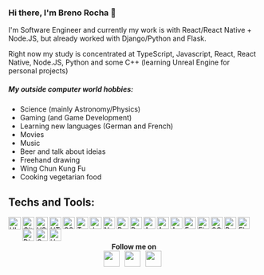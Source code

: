 ### Hi there, I'm Breno Rocha 👋 

<div align='left'>

I'm Software Engineer and currently my work is with React/React Native + Node.JS, but already worked with Django/Python and Flask.
<br>

Right now my study is concentrated at TypeScript, Javascript, React, React Native, Node.JS, Python and some C++ (learning Unreal Engine for personal projects)

</div>

##### My outside computer world hobbies:
- Science (mainly Astronomy/Physics)
- Gaming (and Game Development)
- Learning new languages (German and French)
- Movies
- Music
- Beer and talk about ideias
- Freehand drawing
- Wing Chun Kung Fu
- Cooking vegetarian food

## Techs and Tools: 
<img align="left" alt="Ubuntu" height="25" src="https://raw.githubusercontent.com/git-BR/git-BR/master/icons/ubuntu.svg" />
<img align="left" alt="GitHub" height="24" src="https://raw.githubusercontent.com/git-BR/git-BR/master/icons/github-icon.svg" />
<img align="left" alt="VSCode" height="24" src="https://raw.githubusercontent.com/git-BR/git-BR/master/icons/visual-studio-code.svg" />
<img align="left" alt="HTML5" height="24" src="https://raw.githubusercontent.com/git-BR/git-BR/master/icons/html-5.svg" />
<img align="left" alt="CSS3" height="24" src="https://raw.githubusercontent.com/git-BR/git-BR/master/icons/css-3.svg" />
<img align="left" alt="TypeScript" height="24" src="https://raw.githubusercontent.com/git-BR/git-BR/master/icons/typescript-icon.svg" />
<img align="left" alt="Javascript" height="24" src="https://raw.githubusercontent.com/git-BR/git-BR/master/icons/javascript.svg" />
<img align="left" alt="NodeJS" height="24" src="https://raw.githubusercontent.com/git-BR/git-BR/master/icons/nodejs-icon.svg" />
<img align="left" alt="React" height="24" src="https://raw.githubusercontent.com/git-BR/git-BR/master/icons/react.svg" />
<img align="left" alt="Docker" height="24" src="https://raw.githubusercontent.com/git-BR/git-BR/master/icons/docker-icon.svg" />
<img align="left" alt="AWS" height="24" src="https://raw.githubusercontent.com/git-BR/git-BR/master/icons/aws.svg" />
<img align="left" alt="Android" height="24" src="https://raw.githubusercontent.com/git-BR/git-BR/master/icons/android-icon.svg" />
<img align="left" alt="AppStore" height="24" src="https://raw.githubusercontent.com/git-BR/git-BR/master/icons/apple-app-store.svg" />
<img align="left" alt="Expo" height="24" src="https://raw.githubusercontent.com/git-BR/git-BR/master/icons/expo.svg" />
<img align="left" alt="Figma" height="24" src="https://raw.githubusercontent.com/git-BR/git-BR/master/icons/figma.svg" />
<img align="left" alt="SQL" height="24" src="https://raw.githubusercontent.com/git-BR/git-BR/master/icons/sql-file-format-symbol.svg" />
<img align="left" alt="Python" height="24" src="https://raw.githubusercontent.com/git-BR/git-BR/master/icons/python.svg" />
<img align="left" alt="Flask" height="24" src="https://raw.githubusercontent.com/git-BR/git-BR/master/icons/flask.svg" />
<img align="left" alt="Django" height="24" src="https://raw.githubusercontent.com/git-BR/git-BR/master/icons/django.svg" />
<img align="left" alt="C++" height="24" src="https://raw.githubusercontent.com/git-BR/git-BR/master/icons/c-plusplus.svg" />
<img align="left" alt="Unreal" height="24" src="https://raw.githubusercontent.com/git-BR/git-BR/master/icons/Unreal_Engine_4_logo_and_wordmark.svg" />

<br>
<br>

<div align=center>
<br>
<strong>
Follow me on <br> <a href="https://twitter.com/BrenoRocha_twt"><img height="32" src="https://raw.githubusercontent.com/git-BR/git-BR/master/icons/twitter.svg"></a>&nbsp;&nbsp; 
<a href="https://dev.to/brenorocha"><img height="32" src="https://raw.githubusercontent.com/git-BR/git-BR/master/icons/dev.svg"></a>&nbsp;&nbsp; 
<a href="https://br.linkedin.com/in/breno-rocha-dev"><img height="32" src="https://raw.githubusercontent.com/git-BR/git-BR/master/icons/LinkedIn-Icon-Square.svg"></a>&nbsp;&nbsp; 


</strong>
</div>